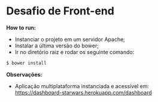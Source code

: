 # Desafio de Front-end

**How to run:**

 - Instanciar o projeto em um servidor Apache;
 - Instalar a última versão do bower;
 - Ir no diretório raiz e rodar os seguinte comando:


```sh
$ bower install
```


**Observações:**

 - Aplicação multiplataforma instanciada e acessível em: https://dashboard-starwars.herokuapp.com/dashboard
